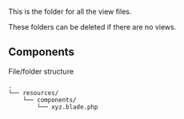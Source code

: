 This is the folder for all the view files.

These folders can be deleted if there are no views.

## Components

File/folder structure
```
.
└── resources/
    └── components/
        └── xyz.blade.php
```
